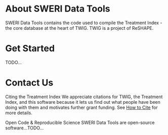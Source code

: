 # About SWERI Data Tools
SWERI Data Tools contains the code used to compile the Treatment Index - the core database at the heart of TWIG. TWIG is a project of ReSHAPE. 

# Get Started
TODO...

# Contact Us

Citing the Treatment Index
We appreciate citations for TWIG, the Treatment Index, and this software because it lets us find out what people have been doing with them and motivates further grant funding. See [How to Cite](TODO) for more details.

Open Code & Reproducible Science
SWERI Data Tools are open-source software...TODO...
